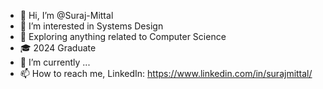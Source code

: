 - 👋 Hi, I’m @Suraj-Mittal
- 👀 I’m interested in Systems Design 
- 🔭 Exploring anything related to Computer Science
- 🎓 2024 Graduate
- 🌱 I’m currently ...
- 📫 How to reach me, LinkedIn: https://www.linkedin.com/in/surajmittal/

<!---
Suraj-Mittal/Suraj-Mittal is a ✨ special ✨ repository because its `README.md` (this file) appears on your GitHub profile.
You can click the Preview link to take a look at your changes.
--->
